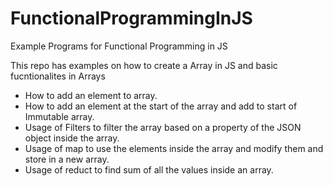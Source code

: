 # FunctionalProgrammingInJS
Example Programs for Functional Programming in JS

This repo has examples on how to create a Array in JS and basic fucntionalites in Arrays
- How to add an element to array.
- How to add an element at the start of the array and add to start of Immutable array.
- Usage of Filters to filter the array based on a property of the JSON object inside the array.
- Usage of map to use the elements inside the array and modify them and store in a new array. 
- Usage of reduct to find sum of all the values inside an array. 
